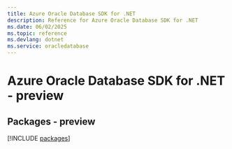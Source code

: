 ```yaml
---
title: Azure Oracle Database SDK for .NET
description: Reference for Azure Oracle Database SDK for .NET
ms.date: 06/02/2025
ms.topic: reference
ms.devlang: dotnet
ms.service: oracledatabase
---
```

# Azure Oracle Database SDK for .NET - preview
## Packages - preview
[!INCLUDE [packages](oracle-database-index.md)]